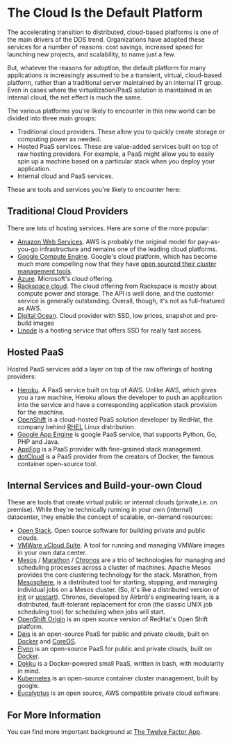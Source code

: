 # The Cloud Is the Default Platform

<span class="drop fa fa-cloud fa-5x pull-left fa-border"></span>

The accelerating transition to distributed, cloud-based platforms is one of the main drivers of the DDS trend. Organizations have adopted these services for a number of reasons: cost savings, increased speed for launching new projects, and scalability, to name just a few.

But, whatever the reasons for adoption, the default platform for many applications is increasingly assumed to be a transient, virtual, cloud-based platform, rather than a traditional server maintained by an internal IT group. Even in cases where the virtualization/PaaS solution is maintained in an internal cloud, the net effect is much the same.

The various platforms you're likely to encounter in this new world can be divided into three main groups:

* Traditional cloud providers. These allow you to quickly create storage or computing power as needed.
* Hosted PaaS services.  These are value-added services built on top of raw hosting providers. For example, a PaaS might allow you to easily spin up a machine based on a particular stack when you deploy your application.
* Internal cloud and PaaS services.


These are tools and services you're likely to encounter here:

## Traditional Cloud Providers

There are lots of hosting services. Here are some of the more popular:

* [Amazon Web Services](http://aws.amazon.com/).  AWS is probably the original model for pay-as-you-go infrastructure and remains one of the leading cloud platforms.
* [Google Compute Engine](https://cloud.google.com/products/compute-engine/).  Google's cloud platform, which has become much more compelling now that they have [open sourced their cluster management tools](http://googlecloudplatform.blogspot.com/2014/06/an-update-on-container-support-on-google-cloud-platform.html).
* [Azure](http://www.windowsazure.com/). Microsoft's cloud offering.
* [Rackspace cloud](https://mycloud.rackspace.com/). The cloud offering from Rackspace is mostly about compute power and storage. The API is well done, and the customer service is generally outstanding. Overall, though, it's not as full-featured as AWS.
* [Digital Ocean](https://www.digitalocean.com/). Cloud provider with SSD, low prices, snapshot and pre-build images
* [Linode](https://www.linode.com/) is a hosting service that offers SSD for really fast access.

## Hosted PaaS

Hosted PaaS services add a layer on top of the raw offerings of hosting providers:

* [Heroku](https://www.heroku.com/).  A PaaS service built on top of AWS. Unlike AWS, which gives you a raw machine, Heroku allows the developer to push an application into the service and have a corresponding application stack provision for the machine.
* [OpenShift](https://www.openshift.com/) is a cloud-hosted PaaS solution developer by RedHat, the company behind [RHEL](http://www.redhat.com/products/enterprise-linux/) Linux distribution.
* [Google App Engine](https://cloud.google.com/appengine/) is google PaaS service, that supports Python, Go, PHP and Java.
* [AppFog](https://www.appfog.com/) is a PaaS provider with fine-grained stack management.
* [dotCloud](https://www.dotcloud.com/) is a PaaS provider from the creators of Docker, the famous container open-source tool.

## Internal Services and Build-your-own Cloud

These are tools that create virtual public or internal clouds (private,i.e. on premise). While they're technically running in your own (internal) datacenter, they enable the concept of scalable, on-demand resources:

* [Open Stack](https://www.openstack.org/).  Open source software for building private and public clouds.
* [VMWare vCloud Suite](http://www.vmware.com/products/vcloud-suite/).  A tool for running and managing VMWare images in your own data center.
* [Mesos](http://mesos.apache.org/) / [Marathon](https://github.com/mesosphere/marathon) / [Chronos](https://github.com/airbnb/chronos) are a trio of technologies for managing and scheduling processes across a cluster of machines. Apache Mesos provides the core clustering technology for the stack. Marathon, from [Mesosphere](http://mesosphere.io/), is a distributed tool for starting, stopping, and managing individual jobs on a Mesos cluster. (So, it's like a distributed version of [init](http://en.wikipedia.org/wiki/Init) or [upstart](http://upstart.ubuntu.com/)). Chronos, developed by Airbnb's engineering team, is a distributed, fault-tolerant replacement for cron (the classic UNIX job scheduling tool) for scheduling when jobs will start.
* [OpenShift Origin](https://openshift.github.io/) is an open source version of RedHat's Open Shift platform.
* [Deis](http://deis.io/) is an open-source PaaS for public and private clouds, built on [Docker](https://www.docker.com/) and [CoreOS](https://coreos.com/).
* [Flynn](https://flynn.io/) is an open-source PaaS for public and private clouds, built on [Docker](https://www.docker.com/).
* [Dokku](https://github.com/progrium/dokku) is a Docker-powered small PaaS, written in bash, with modularity in mind.
* [Kubernetes](https://github.com/googlecloudplatform/kubernetes) is an open-source container cluster management, built by google.
* [Eucalyptus](https://www.eucalyptus.com) is an open source, AWS compatible private cloud software.

## For More Information

You can find more important background at [The Twelve Factor App](http://12factor.net/).
